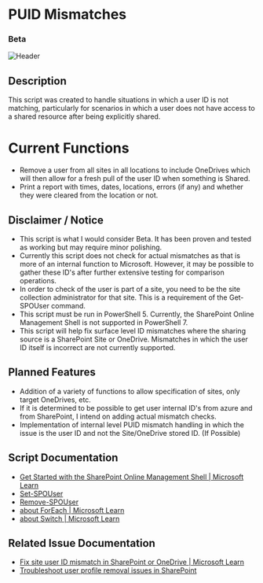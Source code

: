 # PUID Mismatches
### Beta

![Header](https://github.com/DravenWB/Microsoft_PowerShell_Scripts/assets/46582061/9df92d98-9a60-46ef-a686-08c039ca9164)

## Description
This script was created to handle situations in which a user ID is not matching, particularly for scenarios in which a user does not have access to a shared resource after being explicitly shared.

# Current Functions
- Remove a user from all sites in all locations to include OneDrives which will then allow for a fresh pull of the user ID when something is Shared.
- Print a report with times, dates, locations, errors (if any) and whether they were cleared from the location or not. 

## Disclaimer / Notice
- This script is what I would consider Beta. It has been proven and tested as working but may require minor polishing.
- Currently this script does not check for actual mismatches as that is more of an internal function to Microsoft. However, it may be possible to gather these ID's after further extensive testing for comparison operations.
- In order to check of the user is part of a site, you need to be the site collection administrator for that site. This is a requirement of the Get-SPOUser command.
- This script must be run in PowerShell 5. Currently, the SharePoint Online Management Shell is not supported in PowerShell 7.
- This script will help fix surface level ID mismatches where the sharing source is a SharePoint Site or OneDrive. Mismatches in which the user ID itself is incorrect are not currently supported.

## Planned Features
- Addition of a variety of functions to allow specification of sites, only target OneDrives, etc.
- If it is determined to be possible to get user internal ID's from azure and from SharePoint, I intend on adding actual mismatch checks.
- Implementation of internal level PUID mismatch handling in which the issue is the user ID and not the Site/OneDrive stored ID. (If Possible)

## Script Documentation
- [Get Started with the SharePoint Online Management Shell | Microsoft Learn](https://learn.microsoft.com/en-us/powershell/sharepoint/sharepoint-online/connect-sharepoint-online)
- [Set-SPOUser](https://learn.microsoft.com/en-us/powershell/module/sharepoint-online/set-spouser?view=sharepoint-ps)
- [Remove-SPOUser](https://learn.microsoft.com/en-us/powershell/module/sharepoint-online/remove-spouser?view=sharepoint-ps)
- [about ForEach | Microsoft Learn](https://learn.microsoft.com/en-us/powershell/module/microsoft.powershell.core/about/about_foreach?view=powershell-7.4)
- [about Switch | Microsoft Learn](https://learn.microsoft.com/en-us/powershell/module/microsoft.powershell.core/about/about_switch?view=powershell-7.4)

## Related Issue Documentation
- [Fix site user ID mismatch in SharePoint or OneDrive | Microsoft Learn](https://learn.microsoft.com/en-us/sharepoint/troubleshoot/sharing-and-permissions/fix-site-user-id-mismatch)
- [Troubleshoot user profile removal issues in SharePoint](https://learn.microsoft.com/en-us/sharepoint/remove-users#site-by-site-in-sharepoint)
